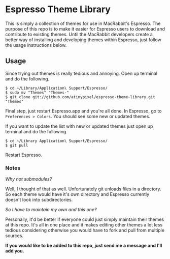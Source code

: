 # Espresso Theme Library

This is simply a collection of themes for use in MacRabbit's Espresso. The purpose of this repo is to make it easier for Espresso users to download and contribute to existing themes. Until the MacRabbit developers create a better way of installing and developing themes within Espresso, just follow the usage instructions below.


## Usage

Since trying out themes is really tedious and annoying. Open up terminal and do the following.

    $ cd ~/Library/Application\ Support/Espresso/
    $ sudo mv "Themes" "Themes-"
    $ git clone git://github.com/atinypixel/espresso-theme-library.git "Themes"

Final step, just restart Espresso.app and you're all done. In Espresso, go to `Preferences > Colors`. You should see some new or updated themes.

If you want to update the list with new or updated themes just open up terminal and do the following 

    $ cd ~/Library Application\ Support/Espresso/
    $ git pull

Restart Espresso.

### Notes

*Why not submodules?*

Well, I thought of that as well. Unfortunately git unloads files in a directory. So each theme would have it's own directory and Espresso currently doesn't look into subdirectories.

*So I have to maintain my own and this one?*

Personally, it'd be better if everyone could just simply maintain their themes at this repo. It's all in one place and it makes editing other themes a lot less tedious considering otherwise you would have to fork and pull from multiple sources.

**If you would like to be added to this repo, just send me a message and I'll add you.**
